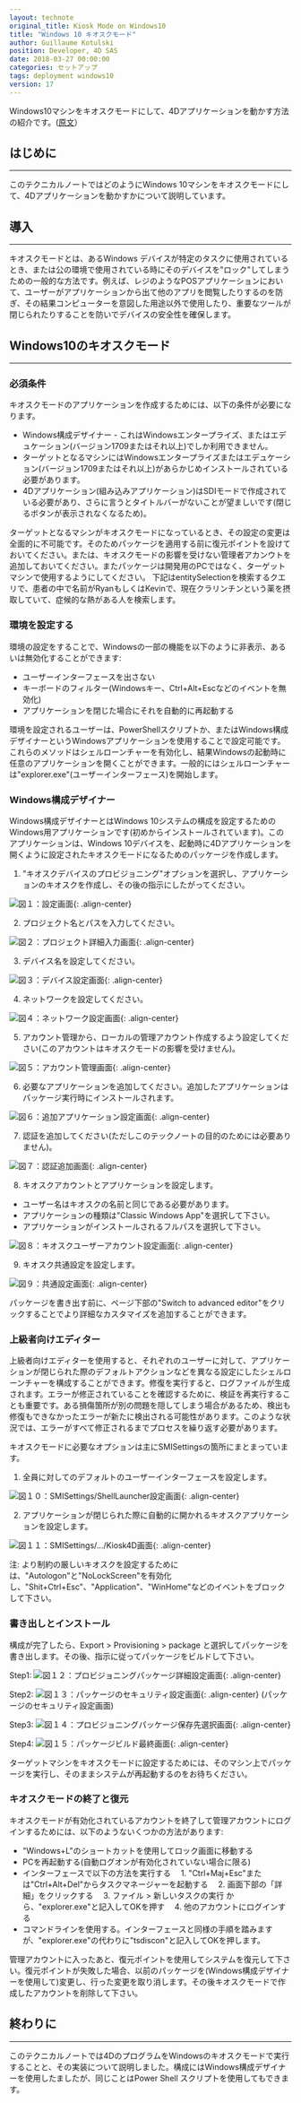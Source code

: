 ```yaml
---
layout: technote
original_title: Kiosk Mode on Windows10
title: "Windows 10 キオスクモード"
author: Guillaume Kotulski
position: Developer, 4D SAS
date: 2018-03-27 00:00:00
categories: セットアップ
tags: deployment windows10 
version: 17
---
```


Windows10マシンをキオスクモードにして、4Dアプリケーションを動かす方法の紹介です。([原文](https://kb.4d.com/assetid=77976)）
<!--more-->

## はじめに
---
このテクニカルノートではどのようにWindows 10マシンをキオスクモードにして、4Dアプリケーションを動かすかについて説明しています。

## 導入
---
キオスクモードとは、あるWindows デバイスが特定のタスクに使用されているとき、または公の環境で使用されている時にそのデバイスを"ロック"してしまうための一般的な方法です。例えば、レジのようなPOSアプリケーションにおいて、ユーザーがアプリケーションから出て他のアプリを閲覧したりするのを防ぎ、その結果コンピューターを意図した用途以外で使用したり、重要なツールが閉じられたりすることを防いでデバイスの安全性を確保します。

## Windows10のキオスクモード 
---
### 必須条件 

キオスクモードのアプリケーションを作成するためには、以下の条件が必要になります。
- Windows構成デザイナー - これはWindowsエンタープライズ、またはエデュケーション(バージョン1709またはそれ以上)でしか利用できません。
- ターゲットとなるマシンにはWindowsエンタープライズまたはエデュケーション(バージョン1709またはそれ以上)があらかじめインストールされている必要があります。
- 4Dアプリケーション(組み込みアプリケーション)はSDIモードで作成されている必要があり、さらに言うとタイトルバーがないことが望ましいです(閉じるボタンが表示されなくなるため)。

ターゲットとなるマシンがキオスクモードになっているとき、その設定の変更は全面的に不可能です。そのためパッケージを適用する前に復元ポイントを設けておいてください。または、キオスクモードの影響を受けない管理者アカンウトを追加しておいてください。またパッケージは開発用のPCではなく、ターゲットマシンで使用するようにしてください。
下記はentitySelectionを検索するクエリで、患者の中で名前がRyanもしくはKevinで、現在クラリンチンという薬を摂取していて、症候的な熱がある人を検索します。

### 環境を設定する
環境の設定をすることで、Windowsの一部の機能を以下のように非表示、あるいは無効化することができます:

- ユーザーインターフェースを出さない
- キーボードのフィルター(Windowsキー、Ctrl+Alt+Escなどのイベントを無効化)
- アプリケーションを閉じた場合にそれを自動的に再起動する

環境を設定されるユーザーは、PowerShellスクリプトか、またはWindows構成デザイナーというWindowsアプリケーションを使用することで設定可能です。これらのメソッドはシェルローンチャーを有効化し、結果Windowsの起動時に任意のアプリケーションを開くことができます。一般的にはシェルローンチャーは"explorer.exe"(ユーザーインターフェース)を開始します。

### Windows構成デザイナー
Windows構成デザイナーとはWindows 10システムの構成を設定するためのWindows用アプリケーションです(初めからインストールされています)。このアプリケーションは、Windows 10デバイスを、起動時に4Dアプリケーションを開くように設定されたキオスクモードになるためのパッケージを作成します。

1. "キオスクデバイスのプロビジョニング"オプションを選択し、アプリケーションのキオスクを作成し、その後の指示にしたがってください。

![図１：設定画面](/images/kiosk/kiosk-mode-1.png){: .align-center}

2. プロジェクト名とパスを入力してください。

![図２：プロジェクト詳細入力画面](/images/kiosk/kiosk-mode-2.png){: .align-center}

3. デバイス名を設定してください。

![図３：デバイス設定画面](/images/kiosk/kiosk-mode-3.png){: .align-center}

4. ネットワークを設定してください。

![図４：ネットワーク設定画面](/images/kiosk/kiosk-mode-4.png){: .align-center}

5. アカウント管理から、ローカルの管理アカウント作成するよう設定してください(このアカウントはキオスクモードの影響を受けません)。

![図５：アカウント管理画面](/images/kiosk/kiosk-mode-5.png){: .align-center}

6. 必要なアプリケーションを追加してください。追加したアプリケーションはパッケージ実行時にインストールされます。

![図６：追加アプリケーション設定画面](/images/kiosk-mode-6.png){: .align-center}

7. 認証を追加してください(ただしこのテックノートの目的のためには必要ありません)。

![図７：認証追加画面](/images/kiosk/kiosk-mode-7.png){: .align-center}

8. キオスクアカウントとアプリケーションを設定します。
- ユーザー名はキオスクの名前と同じである必要があります。
- アプリケーションの種類は"Classic Windows App"を選択して下さい。
- アプリケーションがインストールされるフルパスを選択して下さい。

![図８：キオスクユーザーアカウント設定画面](/images/kiosk/kiosk-mode-8.png){: .align-center}

9. キオスク共通設定を設定します。

![図９：共通設定画面](/images/kiosk/kiosk-mode-9.png){: .align-center}

パッケージを書き出す前に、ページ下部の"Switch to advanced editor"をクリックすることでより詳細なカスタマイズを追加することができます。

### 上級者向けエディター
上級者向けエディターを使用すると、それぞれのユーザーに対して、アプリケーションが閉じられた際のデフォルトアクションなどを異なる設定にしたシェルローンチャーを構成することができます。修復を実行すると、ログファイルが生成されます。エラーが修正されていることを確認するために、検証を再実行することも重要です。ある損傷箇所が別の問題を隠してしまう場合があるため、検出も修復もできなかったエラーが新たに検出される可能性があります。このような状況では、エラーがすべて修正されるまでプロセスを繰り返す必要があります。

キオスクモードに必要なオプションは主にSMISettingsの箇所にまとまっています。
1. 全員に対してのデフォルトのユーザーインターフェースを設定します。

![図１０：SMISettings/ShellLauncher設定画面](/images/kiosk/kiosk-mode-10.png){: .align-center}

2. アプリケーションが閉じられた際に自動的に開かれるキオスクアプリケーションを設定します。

![図１１：SMISettings/…/Kiosk4D画面](/images/kiosk/kiosk-mode-11.png){: .align-center}

注: より制約の厳しいキオスクを設定するためには、"Autologon"と"NoLockScreen"を有効化し、"Shit+Ctrl+Esc"、"Application"、"WinHome"などのイベントをブロックして下さい。

### 書き出しとインストール
構成が完了したら、Export > Provisioning > package と選択してパッケージを書き出します。その後、指示に従ってパッケージをビルドして下さい。

Step1:
![図１２：プロビジョニングパッケージ詳細設定画面](/images/kiosk/kiosk-mode-12.png){: .align-center}

Step2:
![図１３：パッケージのセキュリティ設定画面](/images/kiosk/kiosk-mode-13.png){: .align-center}
(パッケージのセキュリティ設定画面)

Step3:
![図１４：プロビジョニングパッケージ保存先選択画面](/images/kiosk/kiosk-mode-14.png){: .align-center}

Step4:
![図１５：パッケージビルド最終画面](/images/kiosk/kiosk-mode-15.png){: .align-center}

ターゲットマシンをキオスクモードに設定するためには、そのマシン上でパッケージを実行し、そのままシステムが再起動するのをお待ちください。

### キオスクモードの終了と復元
キオスクモードが有効化されているアカウントを終了して管理アカウントにログインするためには、以下のようないくつかの方法があります:
- "Windows+L"のショートカットを使用してロック画面に移動する
- PCを再起動する(自動ログオンが有効化されていない場合に限る)
- インターフェースで以下の方法を実行する
　1. "Ctrl+Maj+Esc"または"Ctrl+Alt+Del"からタスクマネージャーを起動する
　2. 画面下部の「詳細」をクリックする
　3. ファイル > 新しいタスクの実行 から、"explorer.exe"と記入してOKを押す
　4. 他のアカウントにログインする
- コマンドラインを使用する。インターフェースと同様の手順を踏みますが、"explorer.exe"の代わりに"tsdiscon"と記入してOKを押します。

管理アカウントに入ったあと、復元ポイントを使用してシステムを復元して下さい。復元ポイントが失敗した場合、以前のパッケージを(Windows構成デザイナーを使用して)変更し、行った変更を取り消します。その後キオスクモードで作成したアカウントを削除して下さい。

## 終わりに
---
このテクニカルノートでは4DのプログラムをWindowsのキオスクモードで実行することと、その実装について説明しました。構成にはWindows構成デザイナーを使用したましたが、同じことはPower Shell スクリプトを使用してもできます。
